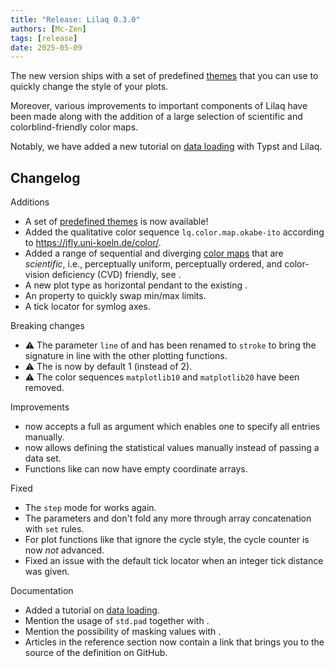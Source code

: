 ```yaml
---
title: "Release: Lilaq 0.3.0"
authors: [Mc-Zen]
tags: [release]
date: 2025-05-09
---
```




The new version ships with a set of predefined [themes](/themes) that you can use to quickly change the style of your plots. 



Moreover, various improvements to important components of Lilaq have been made along with the addition of a large selection of scientific and colorblind-friendly color maps. 

Notably, we have added a new tutorial on [data loading](/docs/tutorials/data-loading) with Typst and Lilaq.


<!-- truncate -->


## Changelog

Additions 
- A set of [predefined themes](/themes) is now available!
- Added the qualitative color sequence `lq.color.map.okabe-ito` according to https://jfly.uni-koeln.de/color/.
- Added a range of sequential and diverging [color maps](/docs/reference/color) that are _scientific_, i.e., perceptually uniform, perceptually ordered, and color-vision deficiency (CVD) friendly, see . 
- A new plot type <Crossref target="hboxplot" /> as horizontal pendant to the existing <Crossref target="boxplot" />. 
- An <Crossref target="axis#inverted" /> property to quickly swap min/max limits. 
- A tick locator for symlog axes.  


Breaking changes
- ⚠️ The parameter `line` of <Crossref target="hlines" />  and <Crossref target="vlines" />  has been renamed to `stroke` to bring the signature in line with the other plotting functions. 
- ⚠️ The <Crossref target="symlog#threshold" /> is now by default 1 (instead of 2). 
- ⚠️ The color sequences `matplotlib10` and `matplotlib20` have been removed. 



Improvements
- <Crossref target="diagram#legend" /> now accepts a full <Crossref target="legend" /> as argument which enables one to specify all entries manually. 
- <Crossref target="boxplot" /> now allows defining the statistical values manually instead of passing a data set. 
- Functions like <Crossref target="plot" /> can now have empty coordinate arrays. 


Fixed
- The `step` mode for <Crossref target="fill-between" /> works again. 
- The parameters <Crossref target="diagram#xlim" /> and <Crossref target="diagram#ylim" /> don't fold any more through array concatenation with `set` rules. 
- For plot functions like <Crossref target="colormesh" /> that ignore the cycle style, the cycle counter is now _not_ advanced. 
- Fixed an issue with the default tick locator when an integer tick distance was given. 


Documentation
- Added a tutorial on [data loading](https://lilaq.org/docs/tutorials/data-loading). 
- Mention the usage of `std.pad` together with <Crossref target="lq.place" />. 
- Mention the possibility of masking values with <Crossref target="colormesh" />.
- Articles in the reference section now contain a link that brings you to the source of the definition on GitHub. 
